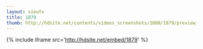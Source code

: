 ```yaml
---
layout: sieutv
title: 1879
thumb: http://hdsite.net/contents/videos_screenshots/1000/1879/preview_360p.mp4.jpg
---
```

{% include iframe src='http://hdsite.net/embed/1879' %}
 
